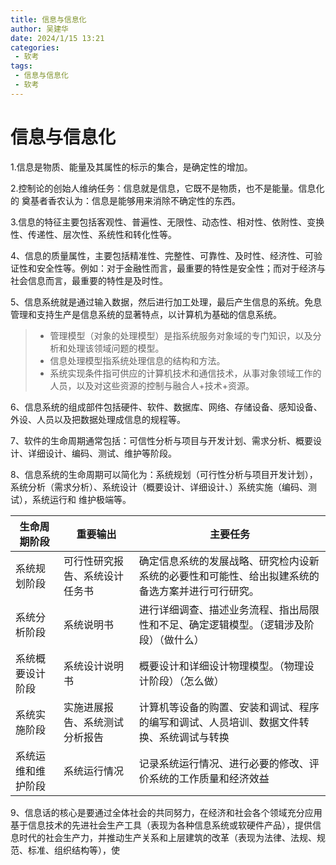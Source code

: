 ```yaml
---
title: 信息与信息化
author: 吴建华
date: 2024/1/15 13:21
categories:
 - 软考
tags:
 - 信息与信息化
 - 软考
---
```

# 信息与信息化

1.信息是物质、能量及其属性的标示的集合，是确定性的增加。

2.控制论的创始人维纳任务：信息就是信息，它既不是物质，也不是能量。信息化的 奠基者香农认为：信息是能够用来消除不确定性的东西。

3.信息的特征主要包括客观性、普遍性、无限性、动态性、相对性、依附性、变换性、传递性、层次性、系统性和转化性等。

4、信息的质量属性，主要包括精准性、完整性、可靠性、及时性、经济性、可验证性和安全性等。例如：对于金融性而言，最重要的特性是安全性；而对于经济与社会信息而言，最重要的特性是及时性。

5、信息系统就是通过输入数据，然后进行加工处理，最后产生信息的系统。免息管理和支持生产是信息系统的显著特点，以计算机为基础的信息系统。

> * 管理模型（对象的处理模型）是指系统服务对象域的专门知识，以及分析和处理该领域问题的模型。
> * 信息处理模型指系统处理信息的结构和方法。
> * 系统实现条件指可供应的计算机技术和通信技术，从事对象领域工作的人员，以及对这些资源的控制与融合人+技术+资源。

6、信息系统的组成部件包括硬件、软件、数据库、网络、存储设备、感知设备、外设、人员以及把数据处理成信息的规程等。

7、软件的生命周期通常包括：可信性分析与项目与开发计划、需求分析、概要设计、详细设计、编码、测试、维护等阶段。

8、信息系统的生命周期可以简化为：系统规划（可行性分析与项目开发计划），系统分析（需求分析）、系统设计（概要设计、详细设计、）系统实施（编码、测试），系统运行和 维护极端等。

| 生命周期阶段       | 重要输出                       | 主要任务                                                     |
| ------------------ | ------------------------------ | ------------------------------------------------------------ |
| 系统规划阶段       | 可行性研究报告、系统设计任务书 | 确定信息系统的发展战略、研究检内设新系统的必要性和可能性、给出拟建系统的备选方案并进行可行研究。 |
| 系统分析阶段       | 系统说明书                     | 进行详细调查、描述业务流程、指出局限性和不足、确定逻辑模型。（逻辑涉及阶段）（做什么） |
| 系统概要设计阶段   | 系统设计说明书                 | 概要设计和详细设计物理模型。（物理设计阶段）（怎么做）       |
| 系统实施阶段       | 实施进展报告、系统测试分析报告 | 计算机等设备的购置、安装和调试、程序的编写和调试、人员培训、数据文件转换、系统调试与转换 |
| 系统运维和维护阶段 | 系统运行情况                   | 记录系统运行情况、进行必要的修改、评价系统的工作质量和经济效益 |

9、信息话的核心是要通过全体社会的共同努力，在经济和社会各个领域充分应用基于信息技术的先进社会生产工具（表现为各种信息系统或软硬件产品），提供信息时代的社会生产力，并推动生产关系和上层建筑的改革（表现为法律、法规、规范、标准、组织结构等），使